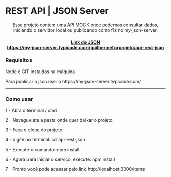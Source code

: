 # REST API   |  JSON Server
<div style="text-align:center">

</div>

<div style="text-align:center">
Esse projeto contem uma API MOCK onde podemos consultar dados, iniciando o servidor local ou publicando como fiz no my-json-server.
<h4><a href="https://my-json-server.typicode.com/guilhermeforprojeto/api-rest-json">Link do JSON </br> https://my-json-server.typicode.com/guilhermeforprojeto/api-rest-json</a></h4>
</div>
<div>
<h3>Requisitos</h3>
<p>Node e GIT instaldos na máquina</p>
<p>Para publicar o json usei o <a>https://my-json-server.typicode.com/ </a></p>
<hr>
</div>
<h3>Como usar</h3>
<p>1 - Abra o terminal / cmd.</p>
<p>2 - Navegue ate a pasta onde quer baixar o projeto.</p>
<p>3 - Faça o clone do projeto.</p>
<p>4 - digite no terminal: cd api-rest-json</p>
<p>5 - Execute o comando: npm install</p>
<p>6 - Agora para iniciar o serviço, execute: npm install</p>
<p>7 - Pronto você pode acessar pelo link http://localhost:3000/items</p>



 